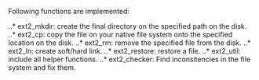 Following functions are implemented:

..* ext2_mkdir: create the final directory on the specified path on the disk.  
..* ext2_cp: copy the file on your native file system onto the specified location on the disk. 
..* ext2_rm: remove the specified file from the disk.
..* ext2_ln: create soft/hard link. 
..* ext2_restore: restore a file.
..* ext2_util: include all helper functions. 
..* ext2_checker: Find inconsitencies in the file system and fix them.
